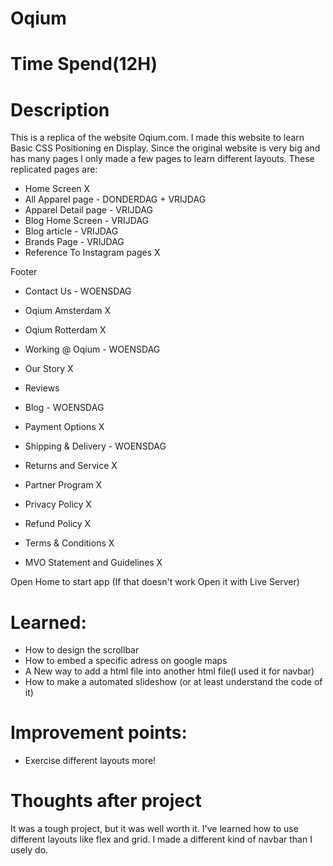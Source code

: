 # Oqium

# Time Spend(12H)

# Description

This is a replica of the website Oqium.com. I made this website to learn Basic CSS Positioning en Display.
Since the original website is very big and has many pages I only made a few pages to learn different layouts.
These replicated pages are:

- Home Screen X
- All Apparel page - DONDERDAG + VRIJDAG
- Apparel Detail page - VRIJDAG
- Blog Home Screen - VRIJDAG
- Blog article - VRIJDAG
- Brands Page - VRIJDAG
- Reference To Instagram pages X

Footer

- Contact Us - WOENSDAG
- Oqium Amsterdam X
- Oqium Rotterdam X
- Working @ Oqium - WOENSDAG
- Our Story X
- Reviews
- Blog - WOENSDAG

- Payment Options X
- Shipping & Delivery - WOENSDAG
- Returns and Service X
- Partner Program X

- Privacy Policy X
- Refund Policy X
- Terms & Conditions X
- MVO Statement and Guidelines X

Open Home to start app (If that doesn't work Open it with Live Server)

# Learned:

- How to design the scrollbar
- How to embed a specific adress on google maps
- A New way to add a html file into another html file(I used it for navbar)
- How to make a automated slideshow (or at least understand the code of it)

# Improvement points:

- Exercise different layouts more!

# Thoughts after project

It was a tough project, but it was well worth it. I've learned how to use different layouts like flex and grid. I made a different kind of navbar than I usely do.
